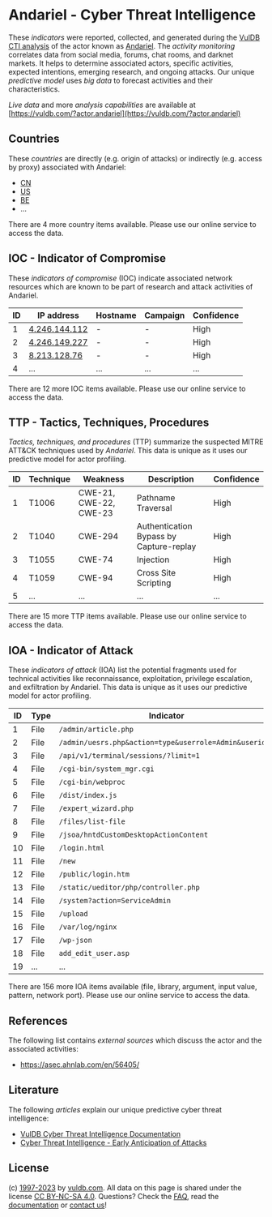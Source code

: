 # Andariel - Cyber Threat Intelligence

These _indicators_ were reported, collected, and generated during the [VulDB CTI analysis](https://vuldb.com/?kb.cti) of the actor known as [Andariel](https://vuldb.com/?actor.andariel). The _activity monitoring_ correlates data from social media, forums, chat rooms, and darknet markets. It helps to determine associated actors, specific activities, expected intentions, emerging research, and ongoing attacks. Our unique _predictive model_ uses _big data_ to forecast activities and their characteristics.

_Live data_ and more _analysis capabilities_ are available at [https://vuldb.com/?actor.andariel](https://vuldb.com/?actor.andariel)

## Countries

These _countries_ are directly (e.g. origin of attacks) or indirectly (e.g. access by proxy) associated with Andariel:

* [CN](https://vuldb.com/?country.cn)
* [US](https://vuldb.com/?country.us)
* [BE](https://vuldb.com/?country.be)
* ...

There are 4 more country items available. Please use our online service to access the data.

## IOC - Indicator of Compromise

These _indicators of compromise_ (IOC) indicate associated network resources which are known to be part of research and attack activities of Andariel.

ID | IP address | Hostname | Campaign | Confidence
-- | ---------- | -------- | -------- | ----------
1 | [4.246.144.112](https://vuldb.com/?ip.4.246.144.112) | - | - | High
2 | [4.246.149.227](https://vuldb.com/?ip.4.246.149.227) | - | - | High
3 | [8.213.128.76](https://vuldb.com/?ip.8.213.128.76) | - | - | High
4 | ... | ... | ... | ...

There are 12 more IOC items available. Please use our online service to access the data.

## TTP - Tactics, Techniques, Procedures

_Tactics, techniques, and procedures_ (TTP) summarize the suspected MITRE ATT&CK techniques used by _Andariel_. This data is unique as it uses our predictive model for actor profiling.

ID | Technique | Weakness | Description | Confidence
-- | --------- | -------- | ----------- | ----------
1 | T1006 | CWE-21, CWE-22, CWE-23 | Pathname Traversal | High
2 | T1040 | CWE-294 | Authentication Bypass by Capture-replay | High
3 | T1055 | CWE-74 | Injection | High
4 | T1059 | CWE-94 | Cross Site Scripting | High
5 | ... | ... | ... | ...

There are 15 more TTP items available. Please use our online service to access the data.

## IOA - Indicator of Attack

These _indicators of attack_ (IOA) list the potential fragments used for technical activities like reconnaissance, exploitation, privilege escalation, and exfiltration by Andariel. This data is unique as it uses our predictive model for actor profiling.

ID | Type | Indicator | Confidence
-- | ---- | --------- | ----------
1 | File | `/admin/article.php` | High
2 | File | `/admin/uesrs.php&action=type&userrole=Admin&userid=3` | High
3 | File | `/api/v1/terminal/sessions/?limit=1` | High
4 | File | `/cgi-bin/system_mgr.cgi` | High
5 | File | `/cgi-bin/webproc` | High
6 | File | `/dist/index.js` | High
7 | File | `/expert_wizard.php` | High
8 | File | `/files/list-file` | High
9 | File | `/jsoa/hntdCustomDesktopActionContent` | High
10 | File | `/login.html` | Medium
11 | File | `/new` | Low
12 | File | `/public/login.htm` | High
13 | File | `/static/ueditor/php/controller.php` | High
14 | File | `/system?action=ServiceAdmin` | High
15 | File | `/upload` | Low
16 | File | `/var/log/nginx` | High
17 | File | `/wp-json` | Medium
18 | File | `add_edit_user.asp` | High
19 | ... | ... | ...

There are 156 more IOA items available (file, library, argument, input value, pattern, network port). Please use our online service to access the data.

## References

The following list contains _external sources_ which discuss the actor and the associated activities:

* https://asec.ahnlab.com/en/56405/

## Literature

The following _articles_ explain our unique predictive cyber threat intelligence:

* [VulDB Cyber Threat Intelligence Documentation](https://vuldb.com/?kb.cti)
* [Cyber Threat Intelligence - Early Anticipation of Attacks](https://www.scip.ch/en/?labs.20201022)

## License

(c) [1997-2023](https://vuldb.com/?kb.changelog) by [vuldb.com](https://vuldb.com/?kb.about). All data on this page is shared under the license [CC BY-NC-SA 4.0](https://creativecommons.org/licenses/by-nc-sa/4.0/). Questions? Check the [FAQ](https://vuldb.com/?kb.faq), read the [documentation](https://vuldb.com/?kb) or [contact us](https://vuldb.com/?contact)!
